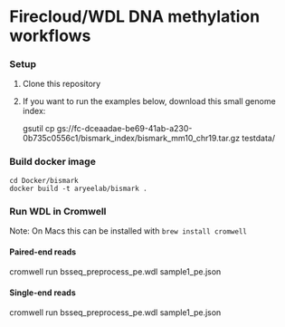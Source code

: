 # Firecloud/WDL DNA methylation workflows

### Setup

1. Clone this repository
2. If you want to run the examples below, download this small genome index:

    gsutil cp gs://fc-dceaadae-be69-41ab-a230-0b735c0556c1/bismark_index/bismark_mm10_chr19.tar.gz testdata/

### Build docker image

    cd Docker/bismark
    docker build -t aryeelab/bismark .

### Run WDL in Cromwell

Note: On Macs this can be installed with `brew install cromwell`

#### Paired-end reads
cromwell run bsseq_preprocess_pe.wdl sample1_pe.json

#### Single-end reads
cromwell run bsseq_preprocess_pe.wdl sample1_pe.json

